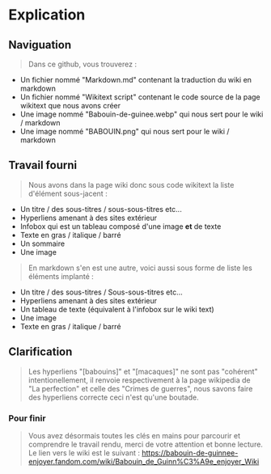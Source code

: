 # Explication

## Naviguation

> Dans ce github, vous trouverez :


* Un fichier nommé "Markdown.md" contenant la traduction du wiki en markdown
* Un fichier nommé "Wikitext script" contenant le code source de la page wikitext que nous avons créer
* Une image nommé "Babouin-de-guinee.webp" qui nous sert pour le wiki / markdown
* Une image nommé "BABOUIN.png" qui nous sert pour le wiki / markdown


## Travail fourni

> Nous avons dans la page wiki donc sous code wikitext la liste d'élément sous-jacent :

* Un titre /  des sous-titres / sous-sous-titres etc...
* Hyperliens amenant à des sites extérieur
* Infobox qui est un tableau composé d'une image **et** de texte
* Texte en gras / italique / barré
* Un sommaire
* Une image

> En markdown s'en est une autre, voici aussi sous forme de liste les éléments implanté :

* Un titre / des sous-titres / Sous-sous-titres etc...
* Hyperliens amenant à des sites extérieur
* Un tableau de texte (équivalent à l'infobox sur le wiki text)
* Une image
* Texte en gras / italique / barré

## Clarification

> Les hyperliens "[babouins]" et "[macaques]" ne sont pas "cohérent" intentionellement, il renvoie respectivement à la page wikipedia de "La perfection" et celle des "Crimes de guerres", nous savons faire des hyperliens correcte ceci n'est qu'une boutade.

### Pour finir

> Vous avez désormais toutes les clés en mains pour parcourir et comprendre le travail rendu, merci de votre attention et bonne lecture.
> Le lien vers le wiki est le suivant : https://babouin-de-guinnee-enjoyer.fandom.com/wiki/Babouin_de_Guinn%C3%A9e_enjoyer_Wiki
